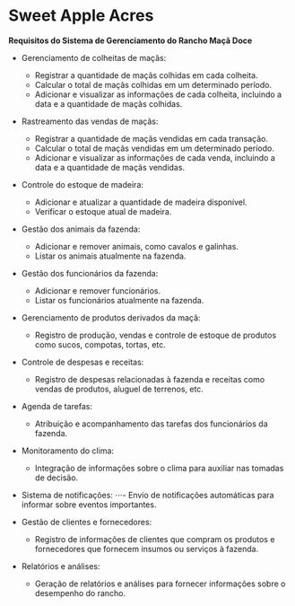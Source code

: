 # Sweet Apple Acres
**Requisitos do Sistema de Gerenciamento do Rancho Maçã Doce**

- Gerenciamento de colheitas de maçãs:
    - Registrar a quantidade de maçãs colhidas em cada colheita.
    - Calcular o total de maçãs colhidas em um determinado período.
    - Adicionar e visualizar as informações de cada colheita, incluindo a data e a quantidade de maçãs colhidas.

- Rastreamento das vendas de maçãs:
    - Registrar a quantidade de maçãs vendidas em cada transação.
    - Calcular o total de maçãs vendidas em um determinado período.
    - Adicionar e visualizar as informações de cada venda, incluindo a data e a quantidade de maçãs vendidas.

- Controle do estoque de madeira:
    - Adicionar e atualizar a quantidade de madeira disponível.
    - Verificar o estoque atual de madeira.

- Gestão dos animais da fazenda:
    - Adicionar e remover animais, como cavalos e galinhas.
    - Listar os animais atualmente na fazenda.

- Gestão dos funcionários da fazenda:
    - Adicionar e remover funcionários.
    - Listar os funcionários atualmente na fazenda.

- Gerenciamento de produtos derivados da maçã:
    - Registro de produção, vendas e controle de estoque de produtos como sucos, compotas, tortas, etc.

- Controle de despesas e receitas:
    - Registro de despesas relacionadas à fazenda e receitas como vendas de produtos, aluguel de terrenos, etc.

-   Agenda de tarefas:
    - Atribuição e acompanhamento das tarefas dos funcionários da fazenda.

-   Monitoramento do clima:
    - Integração de informações sobre o clima para auxiliar nas tomadas de decisão.

-   Sistema de notificações:
⋅⋅⋅- Envio de notificações automáticas para informar sobre eventos importantes.

-   Gestão de clientes e fornecedores:
    - Registro de informações de clientes que compram os produtos e fornecedores que fornecem insumos ou serviços à fazenda.

-   Relatórios e análises:
    - Geração de relatórios e análises para fornecer informações sobre o desempenho do rancho.